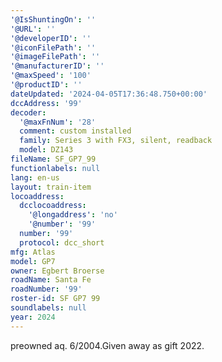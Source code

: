 ```yaml
---
'@IsShuntingOn': ''
'@URL': ''
'@developerID': ''
'@iconFilePath': ''
'@imageFilePath': ''
'@manufacturerID': ''
'@maxSpeed': '100'
'@productID': ''
dateUpdated: '2024-04-05T17:36:48.750+00:00'
dccAddress: '99'
decoder:
  '@maxFnNum': '28'
  comment: custom installed
  family: Series 3 with FX3, silent, readback
  model: DZ143
fileName: SF_GP7_99
functionlabels: null
lang: en-us
layout: train-item
locoaddress:
  dcclocoaddress:
    '@longaddress': 'no'
    '@number': '99'
  number: '99'
  protocol: dcc_short
mfg: Atlas
model: GP7
owner: Egbert Broerse
roadName: Santa Fe
roadNumber: '99'
roster-id: SF GP7 99
soundlabels: null
year: 2024
---
```

preowned aq. 6/2004.Given away as gift 2022.
